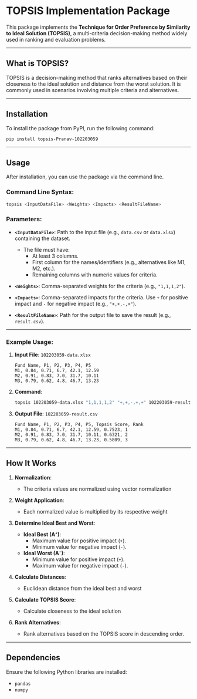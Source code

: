 # TOPSIS Implementation Package

This package implements the **Technique for Order Preference by Similarity to Ideal Solution (TOPSIS)**, a multi-criteria decision-making method widely used in ranking and evaluation problems.

---

## What is TOPSIS?

TOPSIS is a decision-making method that ranks alternatives based on their closeness to the ideal solution and distance from the worst solution. It is commonly used in scenarios involving multiple criteria and alternatives.

---

## Installation

To install the package from PyPI, run the following command:

```bash
pip install topsis-Pranav-102203059
```
---
## Usage

After installation, you can use the package via the command line.

### Command Line Syntax:

```bash
topsis <InputDataFile> <Weights> <Impacts> <ResultFileName>
```

### Parameters:
- **`<InputDataFile>`**: Path to the input file (e.g., `data.csv` or `data.xlsx`) containing the dataset.
  - The file must have:
    - At least 3 columns.
    - First column for the names/identifiers (e.g., alternatives like M1, M2, etc.).
    - Remaining columns with numeric values for criteria.

- **`<Weights>`**: Comma-separated weights for the criteria (e.g., `"1,1,1,2"`).

- **`<Impacts>`**: Comma-separated impacts for the criteria. Use `+` for positive impact and `-` for negative impact (e.g., `"+,+,-,+"`).

- **`<ResultFileName>`**: Path for the output file to save the result (e.g., `result.csv`).

---

### Example Usage:

1. **Input File**: `102203059-data.xlsx`
   ```
   Fund Name, P1, P2, P3, P4, P5
   M1, 0.84, 0.71, 6.7, 42.1, 12.59
   M2, 0.91, 0.83, 7.0, 31.7, 10.11
   M3, 0.79, 0.62, 4.8, 46.7, 13.23
   ```

2. **Command**:
   ```bash
   topsis 102203059-data.xlsx "1,1,1,1,2" "+,+,-,+,+" 102203059-result.csv
   ```

3. **Output File**: `102203059-result.csv`
   ```
   Fund Name, P1, P2, P3, P4, P5, Topsis Score, Rank
   M1, 0.84, 0.71, 6.7, 42.1, 12.59, 0.7523, 1
   M2, 0.91, 0.83, 7.0, 31.7, 10.11, 0.6321, 2
   M3, 0.79, 0.62, 4.8, 46.7, 13.23, 0.5809, 3
   ```

---

## How It Works

1. **Normalization**:
   - The criteria values are normalized using vector normalization

2. **Weight Application**:
   - Each normalized value is multiplied by its respective weight

3. **Determine Ideal Best and Worst**:
   - **Ideal Best (A⁺)**:
     - Maximum value for positive impact (`+`).
     - Minimum value for negative impact (`-`).
   - **Ideal Worst (A⁻)**:
     - Minimum value for positive impact (`+`).
     - Maximum value for negative impact (`-`).

4. **Calculate Distances**:
   - Euclidean distance from the ideal best and worst

5. **Calculate TOPSIS Score**:
   - Calculate closeness to the ideal solution

6. **Rank Alternatives**:
   - Rank alternatives based on the TOPSIS score in descending order.

---

## Dependencies

Ensure the following Python libraries are installed:
- `pandas`
- `numpy`
